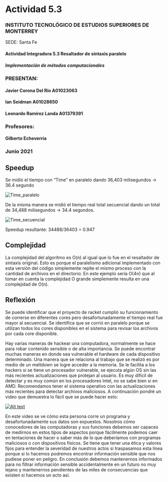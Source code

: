# Actividad 5.3



### INSTITUTO TECNOLÓGICO DE ESTUDIOS SUPERIORES DE MONTERREY
SEDE: Santa Fe 


#### Actividad Integradora 5.3 Resaltador de sintaxis paralelo


##### Implementación de métodos computacionales



### PRESENTAN: 
                                              
#### Javier Corona Del Río                A01023063
#### Ian Seidman                               A01028650
#### Leonardo Ramírez Landa	   A01379391









### Profesores:
#### Gilberto Echeverria
### Junio 2021


## Speedup

Se midió el tiempo con “Time” en paralelo dando 36,403 milisegundos -> 36.4 segundo

![Time_paralelo](https://user-images.githubusercontent.com/75320318/120883923-b3197d80-c5a5-11eb-998e-1c4a438865d6.png)



De la misma manera se midió el tiempo real total secuencial dando un total de 34,488 milisegundos -> 34.4 segundos.

![Time_secuencial](https://user-images.githubusercontent.com/75320318/120883929-c2003000-c5a5-11eb-909f-c7f712920344.png)


Speedup resultante: 34488/36403 = 0.947

## Complejidad


La complejidad del algoritmo es O(n) al igual que lo fue en el resaltador de sintaxis original. Esto es porque el paralelismo adicional implementado con esta versión del código simplemente repite el mismo proceso con la cantidad de archivos en el directorio. En este ejemplo sería O(4n) que al tomar en cuenta la complejidad O grande simplemente resulta en una complejidad de O(n). 

## Reflexión


Se puede identificar que el proyecto de racket cumplió su funcionamiento de correrse en diferentes cores pero desafortunadamente el tiempo real fue mayor al secuencial. Se identifica que se corrió en paralelo porque se utilizan todos los cores disponibles en el sistema para revisar los archivos por cada core disponible.

Hay varias maneras de hackear una computadora, normalmente se hace para robar contenido sensible o de alta importancia. Se puede encontrar muchas maneras en donde sea vulnerable el hardware de cada dispositivo determinado. Una manera que se relaciona al trabajo que se realizó es por medio de un meltdown se logre acceder a la memoria. Se le facilita a los hackers si se tiene un procesador vulnerable, se ejecuta algún OS sin las más recientes actualizaciones que protejan al usuario. Es muy difícil de detectar y es muy común en los procesadores Intel, no se sabe bien si en AMD. Recomendamos tener el sistema operativo con las actualizaciones más recientes para detectar archivos maliciosos. A continuación pondré un video que demuestra lo fácil que se puede hacer esto:

[![Alt text](https://img.youtube.com/vi/RbHbFkh6eeE/0.jpg)](https://www.youtube.com/watch?v=RbHbFkh6eeE)

En este video se ve cómo esta persona corre un programa y desafortunadamente sus datos son expuestos. Nosotros cómo conocedores de las computadoras y sus funciones debemos ser capaces de medirnos en estos tipos de aspectos porque fácilmente podemos caer en tentaciones de hacer o saber más de lo que deberíamos con programas maliciosos o con dispositivos físicos. Se tiene que tener una ética y valores fijos para entender la severidad de nuestros actos si traspasamos esta línea porque si lo hacemos podremos encontrar información sensible que nos pudiese poner en peligro. En conclusión debemos mantenernos informados para no filtrar información sensible accidentalmente en un futuro no muy lejano y mantenernos pendientes de las miles de consecuencias que existen si hacemos un acto así. 
